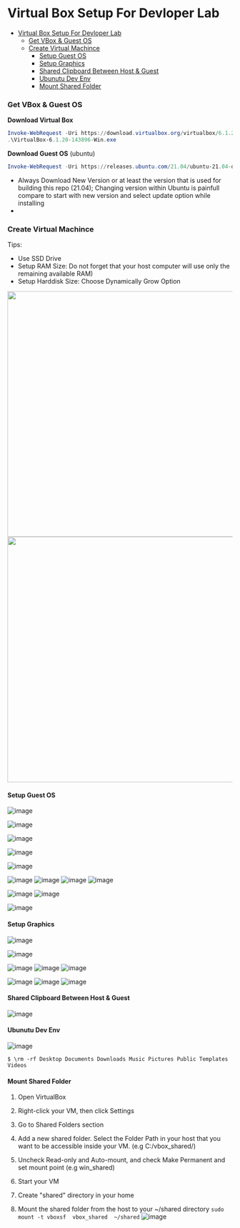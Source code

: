 # Virtual Box Setup For Devloper Lab
- [Virtual Box Setup For Devloper Lab](#virtual-box-setup-for-devloper-lab)
    - [Get VBox & Guest OS](#get-vbox--guest-os)
    - [Create Virtual Machince](#create-virtual-machince)
      - [Setup Guest OS](#setup-guest-os)
      - [Setup Graphics](#setup-graphics)
      - [Shared Clipboard Between Host & Guest](#shared-clipboard-between-host--guest)
      - [Ubunutu Dev Env](#ubunutu-dev-env)
      - [Mount Shared Folder](#mount-shared-folder)

### Get VBox & Guest OS

**Download Virtual Box**
```powershell
Invoke-WebRequest -Uri https://download.virtualbox.org/virtualbox/6.1.20/VirtualBox-6.1.20-143896-Win.exe -UseBasicParsing -Outfile VirtualBox-6.1.20-143896-Win.exe
.\VirtualBox-6.1.20-143896-Win.exe
```

**Download Guest OS** (ubuntu)
```powershell
Invoke-WebRequest -Uri https://releases.ubuntu.com/21.04/ubuntu-21.04-desktop-amd64.iso -Outfile ubuntu-21.04-desktop-amd64.iso
```
- Always Download New Version or at least the version that is used for building this repo (21.04); Changing version within Ubuntu is painfull compare to start with new version and select update option while installing
- 

### Create Virtual Machince

Tips:
- Use SSD Drive
- Setup RAM Size: Do not forget that  your host computer will use only the remaining available RAM)
- Setup Harddisk Size: Choose Dynamically Grow Option

<img src="https://user-images.githubusercontent.com/82016952/115802609-d96fc900-a3fc-11eb-8a64-8834279eee0f.png" width="550">

<img src="https://user-images.githubusercontent.com/82016952/115802695-002dff80-a3fd-11eb-809d-48868b0a5f62.png" width="550">


#### Setup Guest OS
![image](https://user-images.githubusercontent.com/82016952/115802788-26539f80-a3fd-11eb-965a-2940bbb05d1e.png)

![image](https://user-images.githubusercontent.com/82016952/115802873-5602a780-a3fd-11eb-8d38-6e46aa51a55b.png)

![image](https://user-images.githubusercontent.com/82016952/115802997-9104db00-a3fd-11eb-977f-3cef2122fc0e.png)

![image](https://user-images.githubusercontent.com/82016952/115803028-a548d800-a3fd-11eb-8ba4-8ba869e8991c.png)

![image](https://user-images.githubusercontent.com/82016952/115803045-af6ad680-a3fd-11eb-88ce-35ca4c8a141b.png)

![image](https://user-images.githubusercontent.com/82016952/115803064-bf82b600-a3fd-11eb-9689-82483ec45d84.png)
![image](https://user-images.githubusercontent.com/82016952/115803312-39b33a80-a3fe-11eb-9e1a-1ba483b650b0.png)
![image](https://user-images.githubusercontent.com/82016952/115803359-50599180-a3fe-11eb-9c47-9af699830ead.png)
![image](https://user-images.githubusercontent.com/82016952/115803401-6a936f80-a3fe-11eb-87e4-c34ac7567e5e.png)

![image](https://user-images.githubusercontent.com/82016952/115803564-c78f2580-a3fe-11eb-939b-92ce89e12ad9.png)
![image](https://user-images.githubusercontent.com/82016952/115803961-9531f800-a3ff-11eb-886f-c5caaed32853.png)

![image](https://user-images.githubusercontent.com/82016952/115804110-ea6e0980-a3ff-11eb-87b1-0cca9c4f862e.png)

#### Setup Graphics

![image](https://user-images.githubusercontent.com/82016952/115804323-66685180-a400-11eb-8d28-fb9fb68f85c1.png)

![image](https://user-images.githubusercontent.com/82016952/115804395-89930100-a400-11eb-82a2-5b5d59ee48eb.png)

![image](https://user-images.githubusercontent.com/82016952/115805098-e0e5a100-a401-11eb-8a48-ae1d921bb04b.png)
![image](https://user-images.githubusercontent.com/82016952/115805260-38840c80-a402-11eb-8c97-6238b0a01706.png)
![image](https://user-images.githubusercontent.com/82016952/115805307-56517180-a402-11eb-8aa0-f35df4ae4a27.png)

![image](https://user-images.githubusercontent.com/82016952/115805391-80a32f00-a402-11eb-87f8-efaaaee0d0dc.png)
![image](https://user-images.githubusercontent.com/82016952/115805418-90227800-a402-11eb-9ab7-c2f024bfd8d8.png)
![image](https://user-images.githubusercontent.com/82016952/115805641-fe673a80-a402-11eb-95ec-a3192329de63.png)

#### Shared Clipboard Between Host & Guest

![image](https://user-images.githubusercontent.com/82016952/115805943-9402ca00-a403-11eb-9ce0-c8c7870f1364.png)

#### Ubunutu Dev Env

![image](https://user-images.githubusercontent.com/82016952/115805806-51d98880-a403-11eb-9a50-b1f53d920274.png)

```
$ \rm -rf Desktop Documents Downloads Music Pictures Public Templates Videos
```
#### Mount Shared Folder
1. Open VirtualBox
1. Right-click your VM, then click Settings
1. Go to Shared Folders section
1. Add a new shared folder. Select the Folder Path in your host that you want to be accessible inside your VM. (e.g C:/vbox_shared/)
1. Uncheck Read-only and Auto-mount, and check Make Permanent and set mount point (e.g win_shared)
1. Start your VM

1. Create "shared" directory in your home
1. Mount the shared folder from the host to your ~/shared directory
```sudo mount -t vboxsf  vbox_shared  ~/shared```
![image](https://user-images.githubusercontent.com/82016952/115995823-69c72d00-a5fa-11eb-91ce-24a29d93c671.png)

